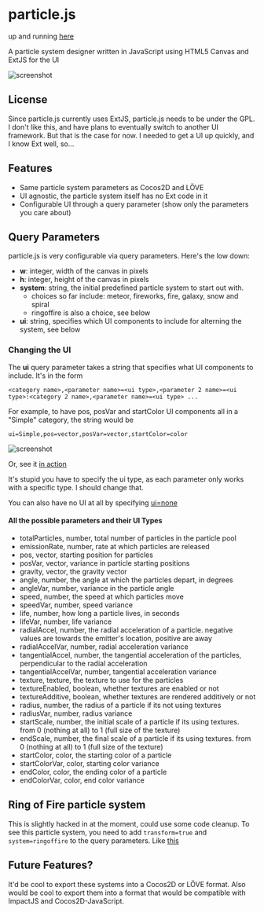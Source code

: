 # particle.js

up and running [here](http://city41.github.com/particle.js/)

A particle system designer written in JavaScript using HTML5 Canvas and ExtJS for the UI
  
![screenshot](https://raw.github.com/city41/particle.js/master/particlejs.png)

## License

Since particle.js currently uses ExtJS, particle.js needs to be under the GPL. I don't like this, and have plans to eventually switch to another UI framework. But that is the case for now. I needed to get a UI up quickly, and I know Ext well, so...

## Features

* Same particle system parameters as Cocos2D and LÖVE
* UI agnostic, the particle system itself has no Ext code in it
* Configurable UI through a query parameter (show only the parameters you care about)

## Query Parameters

particle.js is very configurable via query parameters. Here's the low down:

* **w**: integer, width of the canvas in pixels
* **h**: integer, height of the canvas in pixels
* **system**: string, the initial predefined particle system to start out with.
    * choices so far include: meteor, fireworks, fire, galaxy, snow and spiral
    * ringoffire is also a choice, see below
* **ui**: string, specifies which UI components to include for alterning the system, see below

### Changing the UI

The **ui** query parameter takes a string that specifies what UI components to include. It's in the form

    <category name>,<parameter name>=<ui type>,<parameter 2 name>=<ui type>:<category 2 name>,<parameter name>=<ui type> ...

For example, to have pos, posVar and startColor UI components all in a "Simple" category, the string would be

    ui=Simple,pos=vector,posVar=vector,startColor=color

![screenshot](https://raw.github.com/city41/particle.js/master/exampleUi.png)

Or, see it [in action](http://city41.github.com/particle.js/index.html?ui=Simple,pos=vector,posVar=vector,startColor=color)

It's stupid you have to specify the ui type, as each parameter only works with a specific type. I should change that.

You can also have no UI at all by specifying [ui=none](http://city41.github.com/particle.js/index.html?ui=none)

#### All the possible parameters and their UI Types

* totalParticles, number, total number of particles in the particle pool
* emissionRate, number, rate at which particles are released
* pos, vector, starting position for particles
* posVar, vector, variance in particle starting positions
* gravity, vector, the gravity vector
* angle, number, the angle at which the particles depart, in degrees
* angleVar, number, variance in the particle angle
* speed, number, the speed at which particles move
* speedVar, number, speed variance
* life, number, how long a particle lives, in seconds
* lifeVar, number, life variance
* radialAccel, number, the radial acceleration of a particle. negative values are towards the emitter's location, positive are away
* radialAccelVar, number, radial acceleration variance
* tangentialAccel, number, the tangential acceleration of the particles, perpendicular to the radial acceleration
* tangentialAccelVar, number, tangential acceleration variance
* texture, texture, the texture to use for the particles
* textureEnabled, boolean, whether textures are enabled or not
* textureAdditive, boolean, whether textures are rendered additively or not
* radius, number, the radius of a particle if its not using textures
* radiusVar, number, radius variance
* startScale, number, the initial scale of a particle if its using textures. from 0 (nothing at all) to 1 (full size of the texture)
* endScale, number, the final scale of a particle if its using textures. from 0 (nothing at all) to 1 (full size of the texture)
* startColor, color, the starting color of a particle
* startColorVar, color, starting color variance
* endColor, color, the ending color of a particle
* endColorVar, color, end color variance

## Ring of Fire particle system

This is slightly hacked in at the moment, could use some code cleanup. To see this particle system, you need to add `transform=true`
and `system=ringoffire` to the query parameters. Like [this](http://city41.github.com/particle.js/index.html?ui=Transform&transform=true&system=ringoffire)

## Future Features?

It'd be cool to export these systems into a Cocos2D or LÖVE format. Also would be cool to export
them into a format that would be compatible with ImpactJS and Cocos2D-JavaScript.
